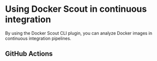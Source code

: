 # Using Docker Scout in continuous integration

By using the Docker Scout CLI plugin, you can analyze Docker images in continuous integration pipelines.

## GitHub Actions